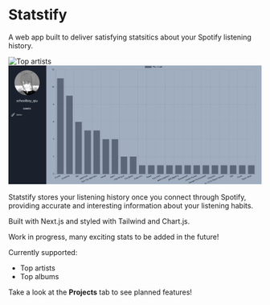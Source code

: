 # Statstify

A web app built to deliver satisfying statsitics about your Spotify listening history. 

![Top artists](/public/example0.png)
![Top artists graph](/public/example1.png)


Statstify stores your listening history once you connect through Spotify, providing accurate and interesting information about your listening habits.

Built with Next.js and styled with Tailwind and Chart.js.

Work in progress, many exciting stats to be added in the future!

Currently supported:
- Top artists
- Top albums

Take a look at the **Projects** tab to see planned features!

